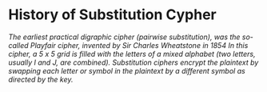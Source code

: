 # History of Substitution Cypher
*The earliest practical digraphic cipher (pairwise substitution), was the so-called Playfair cipher, invented by Sir Charles Wheatstone in 1854*
*In this cipher, a 5 x 5 grid is filled with the letters of a mixed alphabet (two letters, usually I and J, are combined).*
*Substitution ciphers encrypt the plaintext by swapping each letter or symbol in the plaintext by a different symbol as directed by the key.*
